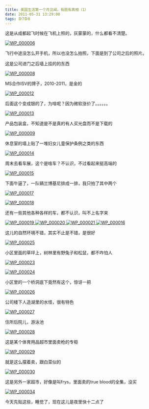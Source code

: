 ```yaml
---
title: 美国生活第一个月见闻，有图有真相（1）
date: 2011-05-31 13:29:00
tags: 杂7杂8
---
```

这是从成都起飞时候在飞机上照的，灰蒙蒙的，什么都看不清楚。

[ ![WP_000006](http://hi.csdn.net/attachment/201105/31/0_1306817695R7ZX.gif)
](http://hi.csdn.net/attachment/201105/31/0_1306817683HZFg.gif)

飞行中途没怎么开手机，所以也没怎么拍照，下面是到了公司之后的照片。

这是公司进门之后墙上挂的的东西

[ ![WP_000008](http://hi.csdn.net/attachment/201105/31/0_13068177347jaj.gif)
](http://hi.csdn.net/attachment/201105/31/0_13068177239B7n.gif)

MS合作ISV的牌子，2010-2011，是金的

[ ![WP_000012](http://hi.csdn.net/attachment/201105/31/0_1306817780cC5L.gif)
](http://hi.csdn.net/attachment/201105/31/0_13068177680Apc.gif)

后面这个变成银的了，为啥呢？因为微软涨价了。。。。。。

[ ![WP_000013](http://hi.csdn.net/attachment/201105/31/0_1306817811gSWO.gif)
](http://hi.csdn.net/attachment/201105/31/0_13068177956q6H.gif)

产品包装盒，不知道是不是真的有人买光盘而不是下载的

[ ![WP_000009](http://hi.csdn.net/attachment/201105/31/0_1306817851LMlF.gif)
](http://hi.csdn.net/attachment/201105/31/0_1306817840O602.gif)

休息室的墙上贴了一堆妇女儿童保护条例之类的东西

[ ![WP_000014](http://hi.csdn.net/attachment/201105/31/0_1306817895Bkyb.gif)
](http://hi.csdn.net/attachment/201105/31/0_1306817873BKWe.gif)

周末去看车展，这个是啥车？不认识，不过看起来挺高端的

[ ![WP_000015](http://hi.csdn.net/attachment/201105/31/0_1306817980hkSi.gif)
](http://hi.csdn.net/attachment/201105/31/0_13068179568Ik5.gif)

下面牛逼了，一队辆兰博基尼排成一排，我只拍了其中两个

[ ![WP_000017](http://hi.csdn.net/attachment/201105/31/0_130681809364M5.gif)
](http://hi.csdn.net/attachment/201105/31/0_1306818065y7BB.gif)

[ ![WP_000018](http://hi.csdn.net/attachment/201105/31/0_1306818185ci86.gif)
](http://hi.csdn.net/attachment/201105/31/0_1306818158QjNB.gif)

还有一些其他各种各样的车，都不认识，叫不上名字来

[ ![WP_000019](http://hi.csdn.net/attachment/201105/31/0_1306818254GZ99.gif)
](http://hi.csdn.net/attachment/201105/31/0_130681822799wr.gif) [
![WP_000020](http://hi.csdn.net/attachment/201105/31/0_1306818327OkcJ.gif)
](http://hi.csdn.net/attachment/201105/31/0_13068183071lN5.gif) [
![WP_000021](http://hi.csdn.net/attachment/201105/31/0_13068184872nKa.gif)
](http://hi.csdn.net/attachment/201105/31/0_1306818409Y94S.gif) [
![WP_000016](http://hi.csdn.net/attachment/201105/31/0_130681872686lf.gif)
](http://hi.csdn.net/attachment/201105/31/0_1306818605JCTc.gif)

这儿的自然环境不错，其实不止是不错，是很好

[ ![WP_000025](http://hi.csdn.net/attachment/201105/31/0_13068188912e1B.gif)
](http://hi.csdn.net/attachment/201105/31/0_13068188408SJK.gif)

小区里面的草坪上，树林里有野兔子和松鼠，都不咋怕人

[ ![WP_000023](http://hi.csdn.net/attachment/201105/31/0_1306819161QJQW.gif)
](http://hi.csdn.net/attachment/201105/31/0_1306819119r8n5.gif)

[ ![WP_000024](http://hi.csdn.net/attachment/201105/31/0_1306819319TBHT.gif)
](http://hi.csdn.net/attachment/201105/31/0_1306819276TYrl.gif)

小区里的一个桥洞底下竟然有这个，惊讶一把

[ ![WP_000026](http://hi.csdn.net/attachment/201105/31/0_1306819371x9SV.gif)
](http://hi.csdn.net/attachment/201105/31/0_1306819358jbb8.gif)

公司楼下人造湖里的水怪，很有特色

[ ![WP_000027](http://hi.csdn.net/attachment/201105/31/0_1306819439YlsL.gif)
](http://hi.csdn.net/attachment/201105/31/0_1306819420JpXZ.gif)

住所后院儿，游泳池

[ ![WP_000028](http://hi.csdn.net/attachment/201105/31/0_1306819537Wc0d.gif)
](http://hi.csdn.net/attachment/201105/31/0_1306819516SzHh.gif)

这是某个体育用品超市里面卖枪的专柜

[ ![WP_000029](http://hi.csdn.net/attachment/201105/31/0_130681963812mS.gif)
](http://hi.csdn.net/attachment/201105/31/0_1306819604Usod.gif)

就是这么摆着卖，跟白菜似的

[ ![WP_000030](http://hi.csdn.net/attachment/201105/31/0_1306819727MCJ4.gif)
](http://hi.csdn.net/attachment/201105/31/0_1306819698N77h.gif)

这是另外一家超市，好像是叫frys，里面卖的true blood的全集，没买

[ ![WP_000034](http://hi.csdn.net/attachment/201105/31/0_1306819800whQh.gif)
](http://hi.csdn.net/attachment/201105/31/0_1306819778801n.gif)

今天先贴这些，睡觉了，现在这儿是夜里快十二点了



